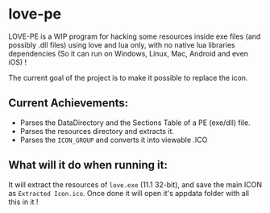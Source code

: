# love-pe

LOVE-PE is a WIP program for hacking some resources inside exe files (and possibly .dll files) using love and lua only, with no native lua libraries dependencies (So it can run on Windows, Linux, Mac, Android and even iOS) !

The current goal of the project is to make it possible to replace the icon.

## Current Achievements:
- Parses the DataDirectory and the Sections Table of a PE (exe/dll) file.
- Parses the resources directory and extracts it.
- Parses the `ICON_GROUP` and converts it into viewable .ICO

## What will it do when running it:

It will extract the resources of `love.exe` (11.1 32-bit), and save the main ICON as `Extracted Icon.ico`.
Once done it will open it's appdata folder with all this in it !
